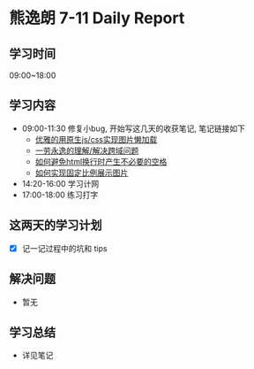 
# 熊逸朗 7-11 Daily Report

## 学习时间

09:00~18:00

## 学习内容

- 09:00-11:30 修复小bug, 开始写这几天的收获笔记, 笔记链接如下
  - [优雅的用原生js/css实现图片懒加载](http://www.xiong35.cn/blog2.0/articles/blog/90)
  - [一劳永逸的理解/解决跨域问题](http://www.xiong35.cn/blog2.0/articles/blog/91)
  - [如何避免html换行时产生不必要的空格](http://www.xiong35.cn/blog2.0/articles/trap/92)
  - [如何实现固定比例展示图片](http://www.xiong35.cn/blog2.0/articles/trap/93)
- 14:20-16:00 学习计网
- 17:00-18:00 练习打字

## 这两天的学习计划

- [x] 记一记过程中的坑和 tips

## 解决问题

- 暂无

## 学习总结

- 详见笔记